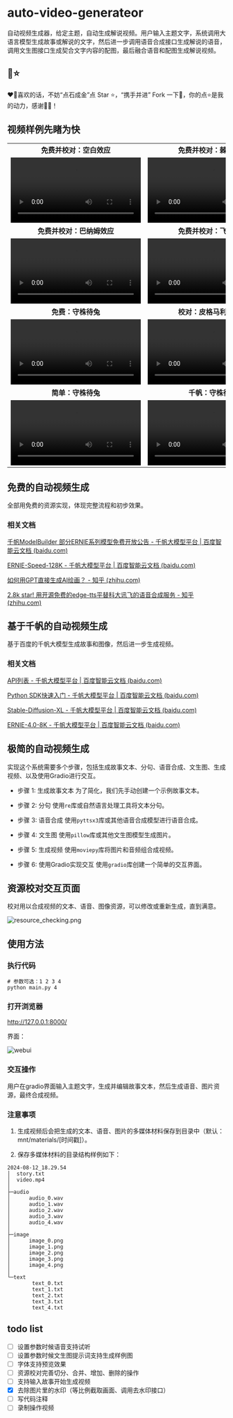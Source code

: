 # auto-video-generateor

自动视频生成器，给定主题，自动生成解说视频。用户输入主题文字，系统调用大语言模型生成故事或解说的文字，然后进一步调用语音合成接口生成解说的语音，调用文生图接口生成契合文字内容的配图，最后融合语音和配图生成解说视频。

## 🌈️⭐️

❤️️🌈喜欢的话，不妨“点石成金”点 Star ⭐️，“携手并进” Fork 一下🌳，你的点⭐️是我的动力，感谢🎉🌟！

## 视频样例先睹为快

<table class="center">
  <tr style="font-weight: bolder;text-align:center;">
        <td width="50%">免费并校对：空白效应</td>
        <td width="50%">免费并校对：棘轮效应</td>
  </tr>
  <tr>
    <td >
      <video src=https://github.com/user-attachments/assets/cbfdd5dd-2ad0-43bf-ae36-47bd18d13a21 controls preload></video>
    </td>
    <td >
      <video src=https://github.com/user-attachments/assets/b1e3ff8f-9049-4aba-adc7-707e4b16d27b controls preload></video>
    </td>
  </tr>
  <tr style="font-weight: bolder;text-align:center;">
        <td width="50%">免费并校对：巴纳姆效应</td>
        <td width="50%">免费并校对：飞轮效应</td>
  </tr>
  <tr>
    <td >
      <video src=https://github.com/user-attachments/assets/d0c55b58-bb1d-4fb5-abb8-d6fb83c80bf8 controls preload></video>
    </td>
    <td >
      <video src=https://github.com/user-attachments/assets/24103ecd-749d-4394-a3a5-8d454cfdd342 controls preload></video>
    </td>
  </tr>
  <tr style="font-weight: bolder;text-align:center;">
        <td width="50%">免费：守株待兔</td>
        <td width="50%">校对：皮格马利翁效应</td>
  </tr>
  <tr>
    <td >
      <video src=https://github.com/user-attachments/assets/84e524b9-2518-4e84-b51b-ff4e4e0cd580 controls preload></video>
    </td>
    <td >
      <video src=https://github.com/user-attachments/assets/d56734c9-759c-453f-b27f-d98ba985be1d controls preload></video>
    </td>
  </tr>
  <tr style="font-weight: bolder;text-align:center;">
        <td width="50%">简单：守株待兔</td>
        <td width="50%">千帆：守株待兔</td>
  </tr>
  <tr>
    <td >
      <video src=https://github.com/user-attachments/assets/ff72b91c-aa4d-4409-9d5d-2611fe56436e controls preload></video>
    </td>
    <td >
      <video src=https://github.com/user-attachments/assets/ab08cd7e-fa11-4b09-9258-92e859fd2974 controls preload></video>
    </td>
  </tr>
</table>

## 免费的自动视频生成

全部用免费的资源实现，体现完整流程和初步效果。

### 相关文档

[千帆ModelBuilder 部分ERNIE系列模型免费开放公告 - 千帆大模型平台 | 百度智能云文档 (baidu.com)](https://cloud.baidu.com/doc/WENXINWORKSHOP/s/wlwg8f1i3)

[ERNIE-Speed-128K - 千帆大模型平台 | 百度智能云文档 (baidu.com)](https://cloud.baidu.com/doc/WENXINWORKSHOP/s/6ltgkzya5)

[如何用GPT直接生成AI绘画？ - 知乎 (zhihu.com)](https://zhuanlan.zhihu.com/p/639471405)

[2.8k star! 用开源免费的edge-tts平替科大讯飞的语音合成服务 - 知乎 (zhihu.com)](https://zhuanlan.zhihu.com/p/685186002)

## 基于千帆的自动视频生成

基于百度的千帆大模型生成故事和图像，然后进一步生成视频。

### 相关文档

[API列表 - 千帆大模型平台 | 百度智能云文档 (baidu.com)](https://cloud.baidu.com/doc/WENXINWORKSHOP/s/Nlks5zkzu)

[Python SDK快速入门 - 千帆大模型平台 | 百度智能云文档 (baidu.com)](https://cloud.baidu.com/doc/WENXINWORKSHOP/s/3lmokh7n6)

[Stable-Diffusion-XL - 千帆大模型平台 | 百度智能云文档 (baidu.com)](https://cloud.baidu.com/doc/WENXINWORKSHOP/s/Klkqubb9w)

[ERNIE-4.0-8K - 千帆大模型平台 | 百度智能云文档 (baidu.com)](https://cloud.baidu.com/doc/WENXINWORKSHOP/s/clntwmv7t)

## 极简的自动视频生成

实现这个系统需要多个步骤，包括生成故事文本、分句、语音合成、文生图、生成视频、以及使用Gradio进行交互。

- 步骤 1: 生成故事文本
  为了简化，我们先手动创建一个示例故事文本。

- 步骤 2: 分句
  使用`re`库或自然语言处理工具将文本分句。

- 步骤 3: 语音合成
  使用`pyttsx3`库或其他语音合成模型进行语音合成。

- 步骤 4: 文生图
  使用`pillow`库或其他文生图模型生成图片。

- 步骤 5: 生成视频
  使用`moviepy`库将图片和音频组合成视频。

- 步骤 6: 使用Gradio实现交互
  使用`gradio`库创建一个简单的交互界面。

## 资源校对交互页面

校对用以合成视频的文本、语音、图像资源，可以修改或重新生成，直到满意。

![resource_checking.png](static/resource_checking.png)

## 使用方法

### 执行代码

```shell
# 参数可选：1 2 3 4
python main.py 4
```

### 打开浏览器

http://127.0.0.1:8000/

界面：

![webui](static/webui.jpg)

### 交互操作

用户在gradio界面输入主题文字，生成并编辑故事文本，然后生成语音、图片资源，最终合成视频。

### 注意事项

1. 生成视频后会把生成的文本、语音、图片的多媒体材料保存到目录中（默认：mnt/materials/[时间戳]）。

2. 保存多媒体材料的目录结构样例如下：

```text
2024-08-12_18.29.54
│  story.txt
│  video.mp4
│
├─audio
│      audio_0.wav
│      audio_1.wav
│      audio_2.wav
│      audio_3.wav
│      audio_4.wav
│
├─image
│      image_0.png
│      image_1.png
│      image_2.png
│      image_3.png
│      image_4.png
│
└─text
        text_0.txt
        text_1.txt
        text_2.txt
        text_3.txt
        text_4.txt
```

## todo list

- [ ] 设置参数时候语音支持试听
- [ ] 设置参数时候文生图提示词支持生成样例图
- [ ] 字体支持预览效果
- [ ] 资源校对完善切分、合并、增加、删除的操作
- [ ] 支持输入故事开始生成视频
- [x] 去除图片里的水印（等比例截取画面、调用去水印接口）
- [ ] 写代码注释
- [ ] 录制操作视频
